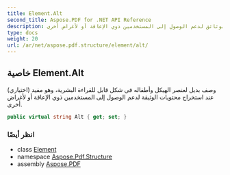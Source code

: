 ```yaml
---
title: Element.Alt
second_title: Aspose.PDF for .NET API Reference
description: خاصية العنصر. وصف بديل اختياري لعنصر الهيكل وأطفاله في شكل قابل للقراءة البشرية، وهو مفيد عند استخراج محتويات الوثائق لدعم الوصول إلى المستخدمين ذوي الإعاقة أو لأغراض أخرى
type: docs
weight: 20
url: /ar/net/aspose.pdf.structure/element/alt/
---
```

## خاصية Element.Alt

(اختياري) وصف بديل لعنصر الهيكل وأطفاله في شكل قابل للقراءة البشرية، وهو مفيد عند استخراج محتويات الوثيقة لدعم الوصول إلى المستخدمين ذوي الإعاقة أو لأغراض أخرى.

```csharp
public virtual string Alt { get; set; }
```

### انظر أيضًا

* class [Element](../)
* namespace [Aspose.Pdf.Structure](../../../aspose.pdf.structure/)
* assembly [Aspose.PDF](../../../)